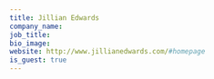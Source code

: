 ```yaml
---
title: Jillian Edwards
company_name: 
job_title: 
bio_image: 
website: http://www.jillianedwards.com/#homepage
is_guest: true
---
```


